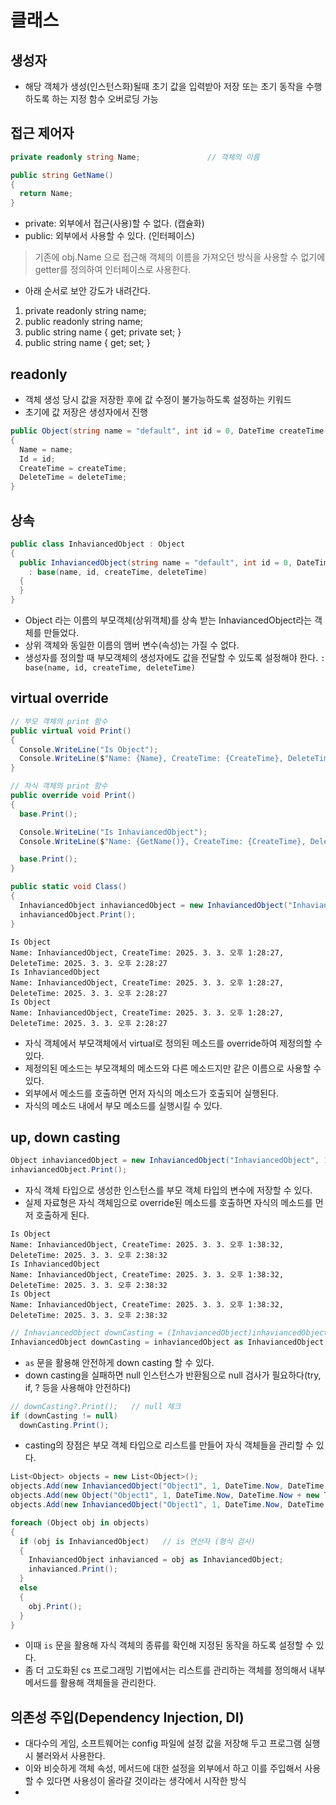 # 클래스

## 생성자

- 해당 객체가 생성(인스턴스화)될때 초기 값을 입력받아 저장 또는 초기 동작을 수행하도록 하는 지정 함수 오버로딩 가능

## 접근 제어자

```csharp
private readonly string Name;               // 객체의 이름

public string GetName()
{
  return Name;
}
```

- private: 외부에서 접근(사용)할 수 없다. (캡슐화)
- public: 외부에서 사용할 수 있다. (인터페이스)
> 기존에 obj.Name 으로 접근해 객체의 이름을 가져오던 방식을 사용할 수 없기에 getter를 정의하여 인터페이스로 사용한다.
- 아래 순서로 보안 강도가 내려간다.
1) private readonly string name;
2) public readonly string name;
3) public string name { get; private set; }
4) public string name { get; set; }

## readonly

- 객체 생성 당시 값을 저장한 후에 값 수정이 불가능하도록 설정하는 키워드
- 초기에 값 저장은 생성자에서 진행

```csharp
public Object(string name = "default", int id = 0, DateTime createTime = new DateTime(), DateTime deleteTime = new DateTime())
{
  Name = name;
  Id = id;
  CreateTime = createTime;
  DeleteTime = deleteTime;
}
```

## 상속

```csharp
public class InhaviancedObject : Object
{
  public InhaviancedObject(string name = "default", int id = 0, DateTime createTime = new DateTime(), DateTime deleteTime = new DateTime())
    : base(name, id, createTime, deleteTime)
  {
  }
}
```

- Object 라는 이름의 부모객체(상위객체)를 상속 받는 InhaviancedObject라는 객체를 만들었다.
- 상위 객체와 동일한 이름의 맴버 변수(속성)는 가질 수 없다.
- 생성자를 정의할 때 부모객체의 생성자에도 값을 전달할 수 있도록 설정해야 한다. `: base(name, id, createTime, deleteTime)`

## virtual override

```csharp
// 부모 객체의 print 함수
public virtual void Print()
{
  Console.WriteLine("Is Object");
  Console.WriteLine($"Name: {Name}, CreateTime: {CreateTime}, DeleteTime: {DeleteTime}");
}

// 자식 객체의 print 함수
public override void Print()
{
  base.Print();

  Console.WriteLine("Is InhaviancedObject");
  Console.WriteLine($"Name: {GetName()}, CreateTime: {CreateTime}, DeleteTime: {DeleteTime}");

  base.Print();
}
```

```csharp
public static void Class()
{
  InhaviancedObject inhaviancedObject = new InhaviancedObject("InhaviancedObject", 1, DateTime.Now, DateTime.Now + new TimeSpan(1, 0, 0));
  inhaviancedObject.Print();
}
```

```
Is Object
Name: InhaviancedObject, CreateTime: 2025. 3. 3. 오후 1:28:27, DeleteTime: 2025. 3. 3. 오후 2:28:27
Is InhaviancedObject
Name: InhaviancedObject, CreateTime: 2025. 3. 3. 오후 1:28:27, DeleteTime: 2025. 3. 3. 오후 2:28:27
Is Object
Name: InhaviancedObject, CreateTime: 2025. 3. 3. 오후 1:28:27, DeleteTime: 2025. 3. 3. 오후 2:28:27
```

- 자식 객체에서 부모객체에서 virtual로 정의된 메소드를 override하여 제정의할 수 있다.
- 제정의된 메소드는 부모객체의 메소드와 다른 메소드지만 같은 이름으로 사용할 수 있다.
- 외부에서 메소드를 호출하면 먼저 자식의 메소드가 호출되어 실행된다.
- 자식의 메소드 내에서 부모 메소드를 실행시킬 수 있다.

## up, down casting

```csharp
Object inhaviancedObject = new InhaviancedObject("InhaviancedObject", 1, DateTime.Now, DateTime.Now + new TimeSpan(1, 0, 0));
inhaviancedObject.Print();
```

- 자식 객체 타입으로 생성한 인스턴스를 부모 객체 타입의 변수에 저장할 수 있다.
- 실제 자료형은 자식 객체임으로 override된 메소드를 호출하면 자식의 메소드를 먼저 호출하게 된다.

```
Is Object
Name: InhaviancedObject, CreateTime: 2025. 3. 3. 오후 1:38:32, DeleteTime: 2025. 3. 3. 오후 2:38:32
Is InhaviancedObject
Name: InhaviancedObject, CreateTime: 2025. 3. 3. 오후 1:38:32, DeleteTime: 2025. 3. 3. 오후 2:38:32
Is Object
Name: InhaviancedObject, CreateTime: 2025. 3. 3. 오후 1:38:32, DeleteTime: 2025. 3. 3. 오후 2:38:32
```

```csharp
// InhaviancedObject downCasting = (InhaviancedObject)inhaviancedObject;    // 강제 Down Casting (안전하지 않음)
InhaviancedObject downCasting = inhaviancedObject as InhaviancedObject;   // 안전 Down Casting
```

- `as` 문을 활용해 안전하게 down casting 할 수 있다.
- down casting을 실패하면 null 인스턴스가 반환됨으로 null 검사가 필요하다(try, if, ? 등을 사용해야 안전하다)

```csharp
// downCasting?.Print();   // null 체크
if (downCasting != null)
  downCasting.Print();
```

- casting의 장점은 부모 객체 타입으로 리스트를 만들어 자식 객체들을 관리할 수 있다.

```csharp
List<Object> objects = new List<Object>();
objects.Add(new InhaviancedObject("Object1", 1, DateTime.Now, DateTime.Now + new TimeSpan(1, 0, 0)));
objects.Add(new Object("Object1", 1, DateTime.Now, DateTime.Now + new TimeSpan(1, 0, 0)));
objects.Add(new InhaviancedObject("Object1", 1, DateTime.Now, DateTime.Now + new TimeSpan(1, 0, 0)));

foreach (Object obj in objects)
{
  if (obj is InhaviancedObject)   // is 연산자 (형식 검사)
  {
    InhaviancedObject inhavianced = obj as InhaviancedObject;
    inhavianced.Print();
  }
  else
  {
    obj.Print();
  }
}
```

- 이때 `is` 문을 활용해 자식 객체의 종류를 확인해 지정된 동작을 하도록 설정할 수 있다.
- 좀 더 고도화된 cs 프로그래밍 기법에서는 리스트를 관리하는 객체를 정의해서 내부 메서드를 활용해 객체들을 관리한다.

## 의존성 주입(Dependency Injection, DI)

- 대다수의 게임, 소프트웨어는 config 파일에 설정 값을 저장해 두고 프로그램 실행 시 불러와서 사용한다.
- 이와 비슷하게 객체 속성, 메서드에 대한 설정을 외부에서 하고 이를 주입해서 사용할 수 있다면 사용성이 올라갈 것이라는 생각에서 시작한 방식
- 
